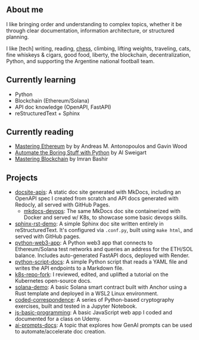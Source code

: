 ## About me

I like bringing order and understanding to complex topics, whether it be through clear documentation, information architecture, or structured planning.

I like [tech] writing, reading, [chess](https://www.chess.com/member/nicojillo/stats/blitz?days=0), climbing, lifting weights, traveling, cats, fine whiskeys & cigars, good food, liberty, the blockchain, decentralization, Python, and supporting the Argentine national football team.



## Currently learning

- Python
- Blockchain (Ethereum/Solana)
- API doc knowledge (OpenAPI, FastAPI)
- reStructuredText + Sphinx

## Currently reading

- [Mastering Ethereum](https://github.com/ethereumbook/ethereumbook) by by Andreas M. Antonopoulos and Gavin Wood
- [Automate the Boring Stuff with Python](https://www.amazon.com/Automate-Boring-Stuff-Python-3rd/dp/1718503407) by Al Sweigart
- [Mastering Blockchain](https://www.amazon.com/Mastering-Blockchain-technical-blockchain-cryptography/) by Imran Bashir

## Projects

- [docsite-apis](https://github.com/nicoalba/docsite-apis): A static doc site generated with MkDocs, including an OpenAPI spec I created from scratch and API docs generated with Redocly, all served with GitHub Pages.
  - [mkdocs-devops](https://github.com/nicoalba/mkdocs-devops): The same MkDocs doc site containerized with Docker and served w/ K8s, to showcase some basic devops skills.
- [sphinx-rst-demo](https://github.com/nicoalba/sphinx-rst-demo): A simple Sphinx doc site written entirely in reStructuredText. It's configured via `.conf.py`, built using `make html`, and served with GitHub pages.
- [python-web3-app](https://github.com/nicoalba/python-web3-app): A Python web3 app that connects to Ethereum/Solana test networks and queries an address for the ETH/SOL balance. Includes auto-generated FastAPI docs, deployed with Render.
- [python-script-docs](https://github.com/nicoalba/python-script-docs): A simple Python script that reads a YAML file and writes the API endpoints to a Markdown file.
- [k8s-repo-fork](https://github.com/nicoalba/k8s-repo-fork/pull/1): I reviewed, edited, and uplifted a tutorial on the Kubernetes open-source docs.
- [solana-demo](https://github.com/nicoalba/solana-demo): A basic Solana smart contract built with Anchor using a Rust template and deployed in a WSL2 Linux environment.
- [coded-correspondence](https://github.com/nicoalba/python-classes/blob/master/coded-correspondence/coded_correspondence.ipynb): A series of Python-based cryptography exercises, built and tested in a Jupyter Notebook.
- [js-basic-programming](https://github.com/nicoalba/js-basic-programming): A basic JavaScript web app I coded and documented for a class on Udemy.
- [ai-prompts-docs](https://github.com/nicoalba/writing-samples/blob/master/ai-prompts-docs.md): A topic that explores how GenAI prompts can be used to automate/accelerate doc creation.
